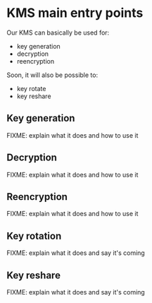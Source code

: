 # KMS main entry points

Our KMS can basically be used for:
- key generation
- decryption
- reencryption

Soon, it will also be possible to:
- key rotate
- key reshare

## Key generation

FIXME: explain what it does and how to use it

## Decryption

FIXME: explain what it does and how to use it

## Reencryption

FIXME: explain what it does and how to use it

## Key rotation

FIXME: explain what it does and say it's coming

## Key reshare

FIXME: explain what it does and say it's coming
